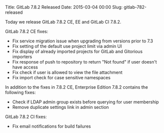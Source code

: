 Title: GitLab 7.8.2 Released
Date: 2015-03-04 00:00
Slug: gitlab-782-released

Today we release GitLab 7.8.2 CE, EE and GitLab CI 7.8.2.

</p>

GitLab 7.8.2 CE fixes:

</p>

-   Fix service migration issue when upgrading from versions prior to
    7.3
-   Fix setting of the default use project limit via admin UI
-   Fix display of already imported projects for GitLab and Gitorious
    importers
-   Fix response of push to repository to return "Not found" if user
    doesn't have access
-   Fix check if user is allowed to view the file attachment
-   Fix import check for case sensitive namespaces

</p>

In addition to the fixes in 7.8.2 CE, Enterprise Edition 7.8.2 contains
the following fixes:

</p>

-   Check if LDAP admin group exists before querying for user membership
-   Remove duplicate settings link in admin section

</p>

GitLab 7.8.2 CI fixes:

</p>

-   Fix email notifications for build failures

</p>

